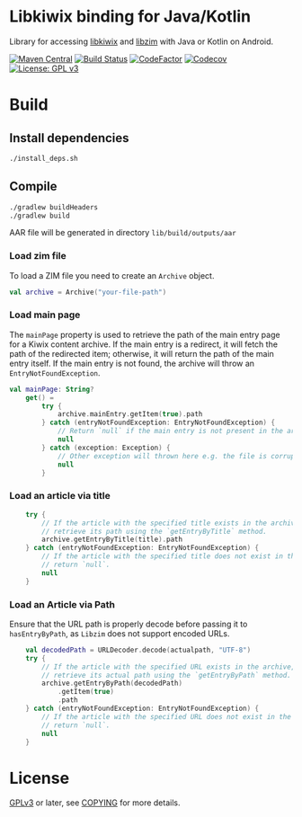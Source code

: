 Libkiwix binding for Java/Kotlin
================================

Library for accessing [libkiwix](https://github.com/kiwix/libkiwix) and [libzim](https://github.com/openzim/libzim/) with Java or Kotlin on Android.

[![Maven Central](https://img.shields.io/maven-central/v/org.kiwix/libkiwix)](https://search.maven.org/artifact/org.kiwix/libkiwix)
[![Build Status](https://github.com/kiwix/java-libkiwix/workflows/CI/badge.svg?query=branch%3Amain)](https://github.com/kiwix/java-libkiwix/actions?query=workflow%3ACI+branch%3Amain)
[![CodeFactor](https://www.codefactor.io/repository/github/kiwix/java-libkiwix/badge)](https://www.codefactor.io/repository/github/kiwix/java-libkiwix)
[![Codecov](https://codecov.io/gh/kiwix/java-libkiwix/branch/main/graph/badge.svg)](https://codecov.io/gh/kiwix/java-libkiwix)
[![License: GPL v3](https://img.shields.io/badge/License-GPLv3-blue.svg)](https://www.gnu.org/licenses/gpl-3.0)

# Build

## Install dependencies
```bash
./install_deps.sh
```

## Compile
```bash
./gradlew buildHeaders
./gradlew build
```

AAR file will be generated in directory `lib/build/outputs/aar`

### Load zim file

To load a ZIM file you need to create an `Archive` object.

```kotlin
val archive = Archive("your-file-path")
```

### Load main page

The `mainPage` property is used to retrieve the path of the main entry page for a Kiwix content archive.
If the main entry is a redirect, it will fetch the path of the redirected item;
otherwise, it will return the path of the main entry itself.
If the main entry is not found, the archive will throw an `EntryNotFoundException`.

```kotlin
val mainPage: String?
    get() =
        try {
            archive.mainEntry.getItem(true).path
        } catch (entryNotFoundException: EntryNotFoundException) {
            // Return `null` if the main entry is not present in the archive.
            null
        } catch (exception: Exception) {
            // Other exception will thrown here e.g. the file is corrupted or any other error happened.
            null
        }
```

### Load an article via title

```kotlin
    try {
        // If the article with the specified title exists in the archive,
        // retrieve its path using the `getEntryByTitle` method.
        archive.getEntryByTitle(title).path
    } catch (entryNotFoundException: EntryNotFoundException) {
        // If the article with the specified title does not exist in the archive,
        // return `null`.
        null
    }
```

### Load an Article via Path

Ensure that the URL path is properly decode before passing it to `hasEntryByPath`,
as `Libzim` does not support encoded URLs.

```kotlin
    val decodedPath = URLDecoder.decode(actualpath, "UTF-8")
    try {
        // If the article with the specified URL exists in the archive,
        // retrieve its actual path using the `getEntryByPath` method.
        archive.getEntryByPath(decodedPath)
            .getItem(true)
            .path
    } catch (entryNotFoundException: EntryNotFoundException) {
        // If the article with the specified URL does not exist in the archive,
        // return `null`.
        null
    }
```

# License

[GPLv3](https://www.gnu.org/licenses/gpl-3.0) or later, see
[COPYING](COPYING) for more details.




